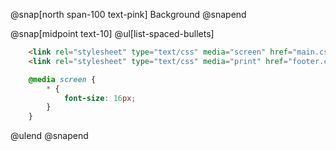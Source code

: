 @snap[north span-100 text-pink]
Background
@snapend

@snap[midpoint text-10]
@ul[list-spaced-bullets]
```html
    <link rel="stylesheet" type="text/css" media="screen" href="main.css">
    <link rel="stylesheet" type="text/css" media="print" href="footer.css">
```
```css
    @media screen {
        * { 
            font-size: 16px;
        }
    }
```
@ulend
@snapend
